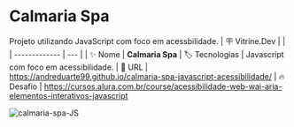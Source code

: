 # Calmaria Spa

Projeto utilizando JavaScript com foco em acessbilidade.
| :placard: Vitrine.Dev |     |
| -------------  | --- |
| :sparkles: Nome        | **Calmaria Spa**
| :label: Tecnologias | Javascript com foco em acessibilidade.
| :rocket: URL         | https://andreduarte99.github.io/calmaria-spa-javascript-acessibilidade/
| :fire: Desafio     | https://cursos.alura.com.br/course/acessibilidade-web-wai-aria-elementos-interativos-javascript
<!-- Inserir imagem com a #vitrinedev ao final do link -->


![calmaria-spa-JS](https://github.com/user-attachments/assets/b4d84645-1032-41b1-8bca-e8f1d4825b99#vitrinedev)
